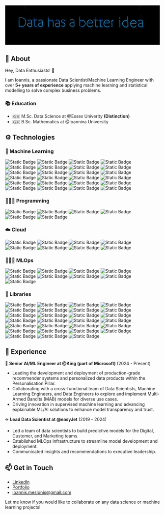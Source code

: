 <p align="center">
  <img src="https://github.com/ioannismesionis/ioannismesionis/blob/main/assets/data-has-a-better-idea.jpg" />
</p>

## 💬 About

Hey, Data Enthusiasts! 👋

I am Ioannis, a passionate Data Scientist/Machine Learning Engineer with over **5+ years of experience** applying machine learning and statistical modelling to solve complex business problems.

### 📚 Education <br>
- 🇬🇧 M.Sc. Data Science at @Essex Univerity **(Distinction)**
- 🇬🇷 B.Sc. Mathematics at @Ioannina University

## ⚙️ Technologies

### 🤖 Machine Learning
![Static Badge](https://img.shields.io/badge/Regression-orange)
![Static Badge](https://img.shields.io/badge/Classification-orange)
![Static Badge](https://img.shields.io/badge/Regularisation-orange)
![Static Badge](https://img.shields.io/badge/Ensemble_Methods-orange)
![Static Badge](https://img.shields.io/badge/Gradient_Boosting-orange)
![Static Badge](https://img.shields.io/badge/Clustering-orange)
![Static Badge](https://img.shields.io/badge/Dimensionality_Reduction-orange)
![Static Badge](https://img.shields.io/badge/Recommender_Systems-orange)
![Static Badge](https://img.shields.io/badge/Collaborative_Filtering-orange)
![Static Badge](https://img.shields.io/badge/Content--Based_Recommenders-orange)
![Static Badge](https://img.shields.io/badge/Hybrid_Recommenders-orange)
![Static Badge](https://img.shields.io/badge/Model--Based_Recommenders-orange)
![Static Badge](https://img.shields.io/badge/Matrix_Factorisation-orange)
![Static Badge](https://img.shields.io/badge/Learning_to_Rank-orange)
![Static Badge](https://img.shields.io/badge/Multi_Armed_Bandits-orange)
![Static Badge](https://img.shields.io/badge/Thompson_Sampling-orange)
![Static Badge](https://img.shields.io/badge/Large_Language_Models(LLMs)-orange)
![Static Badge](https://img.shields.io/badge/NLP-orange)
![Static Badge](https://img.shields.io/badge/Causal_ML-orange)
![Static Badge](https://img.shields.io/badge/Survival_Analysis-orange)
![Static Badge](https://img.shields.io/badge/A/B_Testing-orange)
![Static Badge](https://img.shields.io/badge/Deep_Learning-orange)
![Static Badge](https://img.shields.io/badge/Neural_Networks-orange)
![Static Badge](https://img.shields.io/badge/Convolutional_Neural_Networks-orange)

### 👨🏻‍💻 Programming
![Static Badge](https://img.shields.io/badge/Python-blue)
![Static Badge](https://img.shields.io/badge/R-blue)
![Static Badge](https://img.shields.io/badge/PySpark-blue)
![Static Badge](https://img.shields.io/badge/SQL-blue)
![Static Badge](https://img.shields.io/badge/Bash-blue)
![Static Badge](https://img.shields.io/badge/Markdown-blue)

### ☁️ Cloud
![Static Badge](https://img.shields.io/badge/GCP-purple)
![Static Badge](https://img.shields.io/badge/Vertex--AI-purple)
![Static Badge](https://img.shields.io/badge/Databricks-purple)
![Static Badge](https://img.shields.io/badge/AWS-purple)
![Static Badge](https://img.shields.io/badge/Docker-purple)
![Static Badge](https://img.shields.io/badge/Kubernetes-purple)
![Static Badge](https://img.shields.io/badge/GitHub-purple)
![Static Badge](https://img.shields.io/badge/Domino-purple)

### 👷🏻‍♂️ MLOps
![Static Badge](https://img.shields.io/badge/Docker-grey)
![Static Badge](https://img.shields.io/badge/Git-grey)
![Static Badge](https://img.shields.io/badge/Model_Monitor-grey)
![Static Badge](https://img.shields.io/badge/Data_Drift-grey)
![Static Badge](https://img.shields.io/badge/Concept_Drift-grey)
![Static Badge](https://img.shields.io/badge/ETL_Pipelines-grey)
![Static Badge](https://img.shields.io/badge/Kubeflow-grey)
![Static Badge](https://img.shields.io/badge/CI--CD_Pipeline-grey)
![Static Badge](https://img.shields.io/badge/Unit_Testing-grey)

### 🧰 Libraries
![Static Badge](https://img.shields.io/badge/pandas-yellow)
![Static Badge](https://img.shields.io/badge/numpy-yellow)
![Static Badge](https://img.shields.io/badge/xgboost-yellow)
![Static Badge](https://img.shields.io/badge/lightgbm-yellow)
![Static Badge](https://img.shields.io/badge/mlflow-yellow)
![Static Badge](https://img.shields.io/badge/prefect-yellow)
![Static Badge](https://img.shields.io/badge/seaborn-yellow)
![Static Badge](https://img.shields.io/badge/matplotlib-yellow)
![Static Badge](https://img.shields.io/badge/scikit--learn-yellow)
![Static Badge](https://img.shields.io/badge/tensorflow-yellow)
![Static Badge](https://img.shields.io/badge/pytorch-yellow)
![Static Badge](https://img.shields.io/badge/yellowbricks-yellow)
![Static Badge](https://img.shields.io/badge/feature--engine-yellow)
![Static Badge](https://img.shields.io/badge/evidentlyai-yellow)
![Static Badge](https://img.shields.io/badge/shap-yellow)
![Static Badge](https://img.shields.io/badge/huggingface-yellow)
![Static Badge](https://img.shields.io/badge/nltk-yellow)
![Static Badge](https://img.shields.io/badge/plotly-yellow)
![Static Badge](https://img.shields.io/badge/streamlit-yellow)
![Static Badge](https://img.shields.io/badge/rshiny-yellow)
![Static Badge](https://img.shields.io/badge/keras-yellow)
![Static Badge](https://img.shields.io/badge/SQLAlchemy-yellow)
![Static Badge](https://img.shields.io/badge/BeautifulSoup-yellow)
![Static Badge](https://img.shields.io/badge/selenium-yellow)
![Static Badge](https://img.shields.io/badge/pytest-yellow)
![Static Badge](https://img.shields.io/badge/pipenv-yellow)
![Static Badge](https://img.shields.io/badge/toml-yellow)

## 💼 Experience

🍬 **Senior AI/ML Engineer at @King (part of Microsoft)** (2024 - Present)

- Leading the development and deployment of production-grade recommender systems and personalized data products within the Personalisation Pillar.
- Collaborating with a cross-functional team of Data Scientists, Machine Learning Engineers, and Data Engineers to explore and implement Multi-Armed Bandits (MAB) models for diverse use cases.
- Driving innovation in supervised machine learning and advancing explainable ML/AI solutions to enhance model transparency and trust.

✈️ **Lead Data Scientist at @easyJet** (2019 - 2024)

 - Led a team of data scientists to build predictive models for the Digital, Customer, and Marketing teams.
 - Established MLOps infrastructure to streamline model development and deployment.
 - Communicated insights and recommendations to executive leadership.

## 📫 Get in Touch <br>
- [LinkedIn](https://www.linkedin.com/in/ioannis-mesionis/)
- [Portfolio](https://ioannismesionis.github.io/)
- ioannis.mesionis@gmail.com

Let me know if you would like to collaborate on any data science or machine learning projects!

<!---
ioannismesionis/ioannismesionis is a ✨ special ✨ repository because its `README.md` (this file) appears on your GitHub profile.
You can click the Preview link to take a look at your changes.
--->
